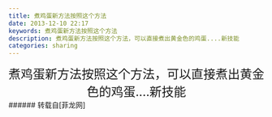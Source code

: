```yaml
---
title: 煮鸡蛋新方法按照这个方法
date: 2013-12-10 22:17
keywords: 煮鸡蛋新方法按照这个方法
description: 煮鸡蛋新方法按照这个方法，可以直接煮出黄金色的鸡蛋....新技能
categories: sharing
---
```

<td class="t_f" id="postmessage_82847">

<div align="center"><font size="5">煮鸡蛋新方法按照这个方法，可以直接煮出黄金色的鸡蛋....新技能<img alt="" border="0" onclick="" onmouseover="" smilieid="103" src="static/image/smiley/qiubilong/2.gif"/></font></div></td>
###### 转载自[菲龙网]